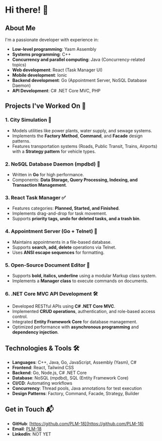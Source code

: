 # Hi there! 👋

## About Me
I'm a passionate developer with experience in:
- **Low-level programming**: Yasm Assembly
- **Systems programming**: C++
- **Concurrency and parallel computing**: Java (Concurrency-related topics)
- **Web development**: React (Task Manager UI)
- **Mobile development**: Ionic
- **Backend development**: Go (Appointment Server, NoSQL Database Daemon)
- **API Development**: C# .NET Core MVC, PHP

## Projects I've Worked On 🚀
### 1. **City Simulation** 🏩
- Models utilities like power plants, water supply, and sewage systems.
- Implements the **Factory Method**, **Command**, and **Facade** design patterns.
- Features transportation systems (Roads, Public Transit, Trains, Airports) with a **Strategy pattern** for vehicle types.

### 2. **NoSQL Database Daemon (mpdbd)** 🐄
- Written in **Go** for high performance.
- Components: **Data Storage, Query Processing, Indexing, and Transaction Management**.

### 3. **React Task Manager** ✅
- Features categories: **Planned, Started, and Finished**.
- Implements drag-and-drop for task movement.
- Supports **priority tags, undo for deleted tasks, and a trash bin**.

### 4. **Appointment Server (Go + Telnet)** 📅
- Maintains appointments in a file-based database.
- Supports **search, add, delete** operations via Telnet.
- Uses **ANSI escape sequences** for formatting.

### 5. **Open-Source Document Editor** 📝
- Supports **bold, italics, underline** using a modular Markup class system.
- Implements a **Manager class** to execute commands on documents.

### 6. **.NET Core MVC API Development** 🛠️
- Developed RESTful APIs using **C# .NET Core MVC**.
- Implemented **CRUD operations**, authentication, and role-based access control.
- Integrated **Entity Framework Core** for database management.
- Optimized performance with **asynchronous programming** and **dependency injection**.

## Technologies & Tools 🛠️
- **Languages**: C++, Java, Go, JavaScript, Assembly (Yasm), C#
- **Frontend**: React, Tailwind CSS
- **Backend**: Go, Node.js, C# .NET Core
- **Database**: NoSQL (mpdbd), SQL (Entity Framework Core)
- **CI/CD**: Automating workflows
- **Concurrency**: Thread pools, Java annotations for test execution
- **Design Patterns**: Factory, Command, Facade, Strategy, Builder

## Get in Touch 📬
- **GitHub**: [https://github.com/PLM-18](https://github.com/PLM-18)
- **Email**: [PLM-18](mailto:u23629810@tuks.co.za)
- **LinkedIn**: NOT YET
